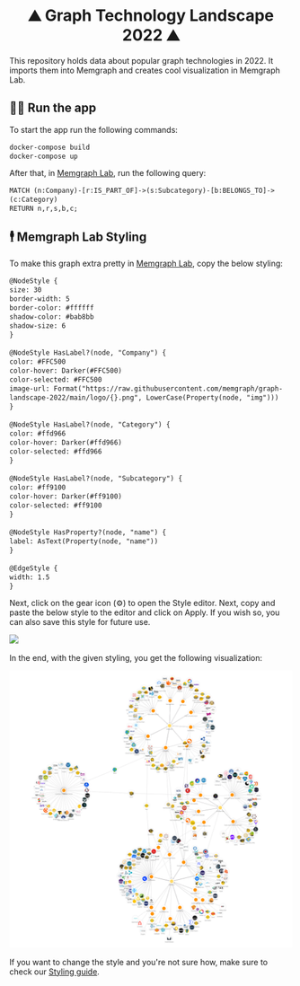<h1 align="center">
 ⛰️ Graph Technology Landscape 2022 ⛰️
</h1>

This repository holds data about popular graph technologies in 2022. It imports them into Memgraph and creates cool visualization in Memgraph Lab.

## 🏃‍♀️ Run the app

To start the app run the following commands:

```
docker-compose build
docker-compose up
```

After that, in [Memgraph Lab](https://memgraph.com/download/#memgraph-lab), run the following query:

```
MATCH (n:Company)-[r:IS_PART_OF]->(s:Subcategory)-[b:BELONGS_TO]->(c:Category)
RETURN n,r,s,b,c;
```

## 🕴️ Memgraph Lab Styling

To make this graph extra pretty in [Memgraph Lab](https://memgraph.com/docs/memgraph-lab), copy the below styling:

```
@NodeStyle {
size: 30
border-width: 5
border-color: #ffffff
shadow-color: #bab8bb
shadow-size: 6
}

@NodeStyle HasLabel?(node, "Company") {
color: #FFC500
color-hover: Darker(#FFC500)
color-selected: #FFC500
image-url: Format("https://raw.githubusercontent.com/memgraph/graph-landscape-2022/main/logo/{}.png", LowerCase(Property(node, "img")))
}

@NodeStyle HasLabel?(node, "Category") {
color: #ffd966
color-hover: Darker(#ffd966)
color-selected: #ffd966
}

@NodeStyle HasLabel?(node, "Subcategory") {
color: #ff9100
color-hover: Darker(#ff9100)
color-selected: #ff9100
}

@NodeStyle HasProperty?(node, "name") {
label: AsText(Property(node, "name"))
}

@EdgeStyle {
width: 1.5
}
```

Next, click on the gear icon (⚙️) to open the Style editor. Next, copy and paste the below style to the editor and click on Apply. If you wish so, you can also save this style for future use.

![](https://raw.githubusercontent.com/memgraph/graph-landscape-2022/main/data/graph-landscape.gif)

In the end, with the given styling, you get the following visualization:

![graph-landscape-2022-lab](https://raw.githubusercontent.com/memgraph/graph-landscape-2022/main/data/graph-landscape-2022-lab.png)

If you want to change the style and you're not sure how, make sure to check our [Styling guide](https://memgraph.com/docs/memgraph/tutorials/style-your-graphs-in-memgraph-lab).
